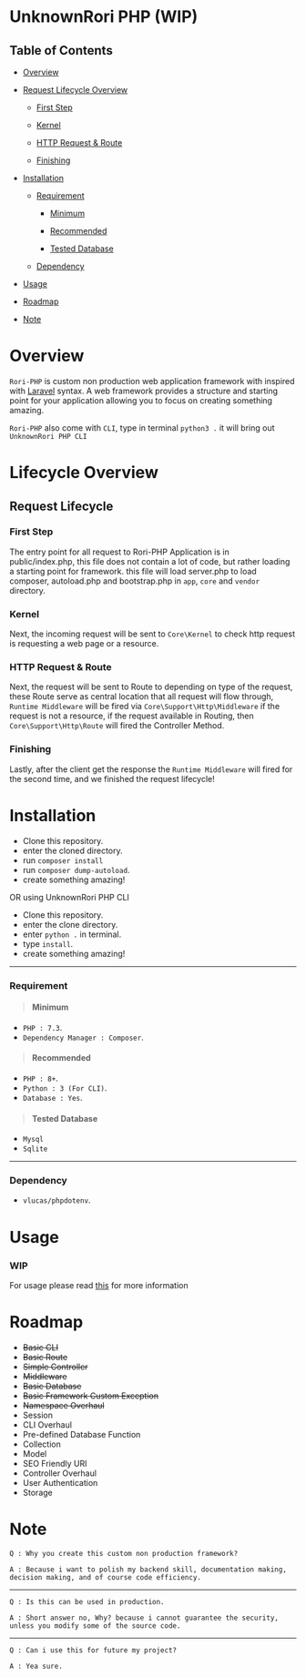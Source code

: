 # UnknownRori PHP (WIP)

## Table of Contents

- [Overview](https://github.com/UnknownRori/UnknownRori-PHP#overview)

- [Request Lifecycle Overview](https://github.com/UnknownRori/UnknownRori-PHP#request-lifecycle-overview)

    - [First Step](https://github.com/UnknownRori/UnknownRori-PHP#first-step)

    - [Kernel](https://github.com/UnknownRori/UnknownRori-PHP#kernel)

    - [HTTP Request & Route](https://github.com/UnknownRori/UnknownRori-PHP#http-request--route)

    - [Finishing](https://github.com/UnknownRori/UnknownRori-PHP#finishing)


- [Installation](https://github.com/UnknownRori/UnknownRori-PHP#installation)

    - [Requirement](https://github.com/UnknownRori/UnknownRori-PHP#requirement)

        - [Minimum](https://github.com/UnknownRori/UnknownRori-PHP#minimum)

        - [Recommended](https://github.com/UnknownRori/UnknownRori-PHP#recommended)

        - [Tested Database](https://github.com/UnknownRori/UnknownRori-PHP#tested-database)

    - [Dependency](https://github.com/UnknownRori/UnknownRori-PHP#dependency)

- [Usage](https://github.com/UnknownRori/UnknownRori-PHP#usage)

- [Roadmap](https://github.com/UnknownRori/UnknownRori-PHP#roadmap)

- [Note](https://github.com/UnknownRori/UnknownRori-PHP#note)

# Overview

`Rori-PHP` is custom non production web application framework with inspired with [Laravel](https://laravel.com/) syntax. A web framework provides a structure  and starting point for your application allowing you to focus on creating something amazing.

`Rori-PHP` also come with `CLI`, type in terminal `python3 .` it will bring out `UnknownRori PHP CLI`

# Lifecycle Overview

## Request Lifecycle

### First Step

The entry point for all request to Rori-PHP Application is in public/index.php, this file does not contain a lot of code, but rather loading a starting point for framework. this file will load server.php to load composer, autoload.php and bootstrap.php in `app`, `core` and `vendor` directory.

### Kernel

Next, the incoming request will be sent to `Core\Kernel` to check http request is requesting a web page or a resource.

### HTTP Request & Route

Next, the request will be sent to Route to depending on type of the request, these Route serve as central location that all request will flow through, `Runtime Middleware` will be fired via `Core\Support\Http\Middleware` if the request is not a resource, if the request available in Routing, then `Core\Support\Http\Route` will fired the Controller Method.

### Finishing
Lastly, after the client get the response the `Runtime Middleware` will fired for the second time, and we finished the request lifecycle!

# Installation

- Clone this repository.
- enter the cloned directory.
- run `composer install`
- run `composer dump-autoload`.
- create something amazing!

OR using UnknownRori PHP CLI

- Clone this repository.
- enter the clone directory.
- enter `python .` in terminal.
- type `install`.
- create something amazing!

---

### Requirement

> #### Minimum

- `PHP : 7.3`.
- `Dependency Manager : Composer`.

> #### Recommended

- `PHP : 8+`.
- `Python : 3 (For CLI)`.
- `Database : Yes`.

> #### Tested Database

- `Mysql`
- `Sqlite`

---
### Dependency

- `vlucas/phpdotenv`.

# Usage

### WIP

For usage please read [this](https://github.com/UnknownRori/UnknownRori-PHP/blob/master/core/docs/usage.md) for more information

# Roadmap

- ~~Basic CLI~~
- ~~Basic Route~~
- ~~Simple Controller~~
- ~~Middleware~~
- ~~Basic Database~~
- ~~Basic Framework Custom Exception~~
- ~~Namespace Overhaul~~
- Session
- CLI Overhaul
- Pre-defined Database Function
- Collection
- Model
- SEO Friendly URI
- Controller Overhaul
- User Authentication
- Storage

# Note


`Q : Why you create this custom non production framework?`

`A : Because i want to polish my backend skill, documentation making, decision making, and of course code efficiency.`

---

`Q : Is this can be used in production.`

`A : Short answer no, Why? because i cannot guarantee the security, unless you modify some of the source code.`

---

`Q : Can i use this for future my project?`

`A : Yea sure.`